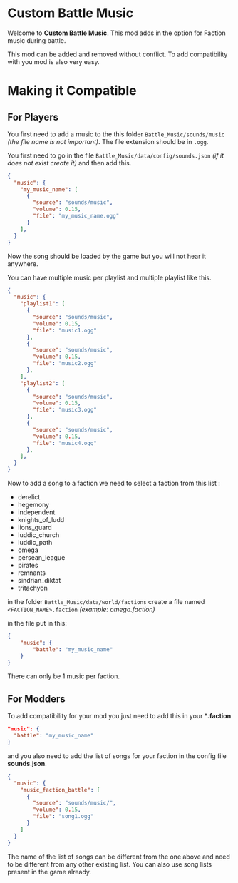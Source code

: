 # Custom Battle Music

Welcome to **Custom Battle Music**. This mod adds in the option for Faction music during battle.

This mod can be added and removed without conflict. To add compatibility with you mod is also very easy.

# Making it Compatible

## For Players

You first need to add a music to the this folder `Battle_Music/sounds/music` _(the file name is not important)_. The file extension should be in `.ogg`.

You first need to go in the file `Battle_Music/data/config/sounds.json` _(if it does not exist create it)_ and then add this.

```json
{
  "music": {
    "my_music_name": [
      {
        "source": "sounds/music",
        "volume": 0.15,
        "file": "my_music_name.ogg"
      }
    ],
  }
}
```

Now the song should be loaded by the game but you will not hear it anywhere.

You can have multiple music per playlist and multiple playlist like this.

```json
{
  "music": {
    "playlist1": [
      {
        "source": "sounds/music",
        "volume": 0.15,
        "file": "music1.ogg"
      },
      {
        "source": "sounds/music",
        "volume": 0.15,
        "file": "music2.ogg"
      },
    ],
    "playlist2": [
      {
        "source": "sounds/music",
        "volume": 0.15,
        "file": "music3.ogg"
      },
      {
        "source": "sounds/music",
        "volume": 0.15,
        "file": "music4.ogg"
      },
    ],
  }
}
```

Now to add a song to a faction we need to select a faction from this list :
- derelict
- hegemony
- independent
- knights_of_ludd
- lions_guard
- luddic_church
- luddic_path
- omega
- persean_league
- pirates
- remnants
- sindrian_diktat
- tritachyon

in the folder `Battle_Music/data/world/factions` create a file named `<FACTION_NAME>.faction` _(example: omega.faction)_

in the file put in this:
```json
{
	"music": {
		"battle": "my_music_name"
	}
}
```

There can only be 1 music per faction.

## For Modders

To add compatibility for your mod you just need to add this in your ***.faction**

```json
"music": {
  "battle": "my_music_name"
}
```

and you also need to add the list of songs for your faction in the config file **sounds.json**.

```json
{
  "music": {
    "music_faction_battle": [
      {
        "source": "sounds/music/",
        "volume": 0.15,
        "file": "song1.ogg"
      }
    ]
  }
}
```

The name of the list of songs can be different from the one above and need to be different from any other existing list.
You can also use song lists present in the game already.
